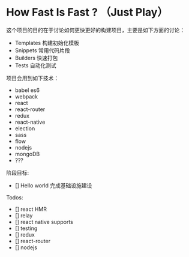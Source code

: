 # How Fast Is Fast ? （Just Play）

这个项目的目的在于讨论如何更快更好的构建项目，主要是如下方面的讨论：

* Templates 构建初始化模板
* Snippets 常用代码片段
* Builders 快速打包
* Tests 自动化测试

项目会用到如下技术：

* babel es6
* webpack
* react
* react-router
* redux
* react-native
* election
* sass
* flow
* nodejs
* mongoDB
* ???

阶段目标:

* [] Hello world 完成基础设施建设

Todos:

* [] react HMR
* [] relay
* [] react native supports
* [] testing
* [] redux 
* [] react-router
* [] nodejs

